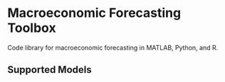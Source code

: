 # Macroeconomic Forecasting Toolbox
Code library for macroeconomic forecasting in MATLAB, Python, and R.

## Supported Models


